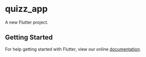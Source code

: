 # quizz_app

A new Flutter project.

## Getting Started

For help getting started with Flutter, view our online
[documentation](https://flutter.io/).
